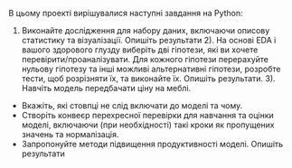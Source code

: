 В цьому проекті вирішувалися наступні завдання на Python:
1) Виконайте дослідження для набору даних, включаючи описову статистику та візуалізації. Опишіть результати
2). На основі EDA і вашого здорового глузду виберіть дві гіпотези, які ви хочете перевірити/проаналізувати. Для кожного
гіпотези перерахуйте нульову гіпотезу та інші можливі альтернативні гіпотези, розробте тести, щоб розрізняти їх, та
виконайте їх. Опишіть результати.
3). Навчіть модель передбачати ціну на меблі.
- Вкажіть, які стовпці не слід включати до моделі та чому.
- Створіть конвеєр перехресної перевірки для навчання та оцінки
моделі, включаючи (при необхідності) такі кроки як
пропущених значень та нормалізація.
- Запропонуйте методи підвищення продуктивності моделі.
Опишіть результати
